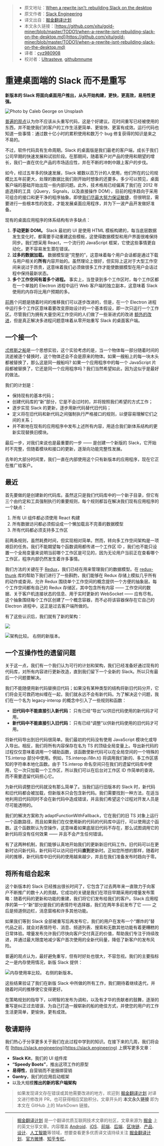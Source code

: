 > * 原文地址：[When a rewrite isn’t: rebuilding Slack on the desktop](https://slack.engineering/rebuilding-slack-on-the-desktop-308d6fe94ae4)
> * 原文作者：[Slack Engineering](https://medium.com/@SlackEng)
> * 译文出自：[掘金翻译计划](https://github.com/xitu/gold-miner)
> * 本文永久链接：[https://github.com/xitu/gold-miner/blob/master/TODO1/when-a-rewrite-isnt-rebuilding-slack-on-the-desktop.md](https://github.com/xitu/gold-miner/blob/master/TODO1/when-a-rewrite-isnt-rebuilding-slack-on-the-desktop.md)
> * 译者：[cyz980908](https://github.com/cyz980908)
> * 校对者：[Ultrasteve](https://github.com/Ultrasteve), [githubmnume](https://github.com/githubmnume)

# 重建桌面端的 Slack 而不是重写

**新版本的 Slack 将面向桌面用户推出，从头开始构建，更快，更高效，易用性更强。**

![Photo by [Caleb George](https://unsplash.com/@seemoris?utm_source=medium&utm_medium=referral) on [Unsplash](https://unsplash.com?utm_source=medium&utm_medium=referral)](https://cdn-images-1.medium.com/max/7936/0*cgkWRCMtQXti3jbA)

[普遍的观点](https://www.joelonsoftware.com/2000/04/06/things-you-should-never-do-part-i/)认为你不应该从头重写代码，这是个好建议。花时间重写已经被使用的东西，并不能使我们的客户的工作生活更简单、更愉快、更富有成效。运行代码也知道一些事情：通过数十亿小时的累积使用和数万个 bug 修复获得的知识是来之不易的。

不过，软件代码具有生命周期。Slack 的桌面版是我们最老的客户端，成长于我们公司早期的快速发展和试验阶段。在那期间，随着客户对产品的使用和期望的增长，我们一直在优化产品的市场适应性，并在不断的冲刺中跟上客户的步伐。

如今，经过五年多的快速发展，Slack 被数以百万计的人使用，他们所在的公司规模比五年前更大，处理的数据比我们刚开始时想象的还要多。多少可以预见，桌面客户端的基础开始出现一些内部问题。此外，技术格局已经偏离了我们在 2012 年底选择的工具（jQuery，Signals，以及直接操作 DOM），目前的程序趋向于采用可组合的接口和更干净的程序抽象。即使[我们尽最大努力保证敏捷](https://slack.engineering/getting-to-slack-faster-with-incremental-boot-ff063c9222e4)，但很明显，需要进行一些根本性的改变，才能发展桌面应用程序，并为下一波产品开发做好准备。

现有的桌面应用程序的体系结构有许多缺点：

1. **手动更新 DOM。** Slack 最初的 UI 是使用 HTML 模板构建的，每当底层数据发生变化时，都需要手动重建这些模板，这使得数据模型和用户界面很难保持同步。我们想采用 React，一个流行的 JavaScript 框架，它使这些事情更自动化，更不容易发生潜在错误。
2. **过多的数据加载。** 数据模型是“完整的”，这意味着每个用户会话都是通过下载与用户相关的**所有**内容开始的。虽然理论上很好，但实际上这对于大型工作空间来说过于昂贵，这意味着我们必须做很多工作才能使数据模型在用户会话过程中保持最新状态。
3. **多个工作空间有着多个进程。** 事实上，当登录到多个工作区时，每个工作区都在一个单独的 Electron 进程中运行 Web 客户端的独立副本，这意味着 Slack 使用的内存将比用户预期的多。

[前](https://slack.engineering/rebuilding-slacks-emoji-picker-in-react-bfbd8ce6fbfe)[两](https://slack.engineering/flannel-an-application-level-edge-cache-to-make-slack-scale-b8a6400e2f6b)个问题是随着时间的推移我们可以逐步改进的，但是，在一个  Electron 进程中运行多个工作区意味着要改变原始设计的一个基本假设，即一次只运行一个工作区。尽管我们为拥有大量空闲工作空间的人们做了一些渐进式的改进 [额外的改进](https://slack.engineering/reducing-slacks-memory-footprint-4480fec7e8eb)，但是真正解决多进程问题意味着从零开始重写 Slack 的桌面客户端。

## 一个接一个

[忒修斯之船](https://en.wikipedia.org/wiki/Ship_of_Theseus)是一个思想实验，这个实验考虑的是，当一个物体每一部分随着时间的流逝被逐个替换时，这个物体还会不会是原来的物体。如果一艘船上的每一块木头都被替换了，那么这是同一艘船吗? 如果一个应用程序中的每一个 JavaScript 片段都被替换了，它还是同一个应用程序吗？我们当然希望如此，因为这似乎是最好的做法。

我们的计划是：

* 保持现有的基本代码；
* 创建代码库的“新”部分，它是不会过时的，并将按照我们希望的方式工作；
* 逐步实现 Slack 的更新，逐步用新代码替代旧代码；
* 定义将在旧代码和新代码之间强制执行严格接口的规则，以便容易理解它们之间的关系；
* 并不断地在现有的应用程序中发布上述所有内容，用适合我们新体系结构的更新实现替换旧模块。

最后一步，对我们来说也是最重要的一步 —— 是创建一个新版的 Slack，它开始时不完整，但随着模块和接口的更新，逐渐向功能完整性发展。

去年的大部分时间里，我们一直在内部使用这个只有新版本的应用程序，现在它正在推广给客户。

## 最近

首先要做的是创建新的代码库。虽然这只是我们代码库中的一个新子目录，但它有三个由约定和工具强制执行的重要规则，每个规则都旨在解决我们现有应用程序的一个缺点：

1. 所有 UI 组件都必须使用 React 构建
2. 所有数据访问都必须假设成一个懒加载且不完善的数据模型
3. 所有代码都必须支持多工作区

前两条规则，虽然耗费时间，但实现相对简单。然而，转向多工作空间架构是一项艰巨的任务。我们不能期望每个函数调用都传递一个工作区 ID ，我们也不能只设置一个全局变量来说明当前哪个工作区是可见的，因为无论用户当前正在查看哪个工作区，程序内部仍然发生着许多事情。

我们方法的关键在于 [Redux](https://redux.js.org/)，我们已经在用来管理我们的数据模型。在 [redux-thunk](https://github.com/reduxjs/redux-thunk) 库的帮助下我们进行了一些斟酌，我们能够在 Redux 存储上模拟几乎所有的动作或查询，允许 Redux 围绕单个工作空间的概念提供一个方便的抽象层。每个工作空间都有自己的 Redux 存储区，其中包含所有内容 —— 工作空间的数据、关于客户机连接状态的信息、用于实时更新的 WebSocket —— 应有尽有。这个抽象围绕每个工作区创建了一个概念容器，而不必将该容器保存在它自己的 Electron 进程中，这正是过去客户端所做的。

有了这些认识后，我们就有了新的架构：

![](https://cdn-images-1.medium.com/max/2612/1*cTUr99NpvxHSZWHfdxu-Rw.png)

![**架构比较。** 右侧的新版本。](https://cdn-images-1.medium.com/max/2612/1*vzAu72QESmgToZY866HP8Q.png)

## 一个互操作性的遗留问题

关于这一点，我们有一个我们认为可行的计划和架构，我们已经准备好通过现有的代码库，对所有内容进行更新改造，直到我们留下一个全新的 Slack。所以只有最后一个问题要解决。

我们不能随便用新代码替换旧代码；如果没有某种类型的结构将新旧代码分开，它们将会无可救药地纠缠在一起，我们就永远不会有新代码。为了解决这个问题，我们在一个名为 legacy-interop 的概念中引入了一些规则和函数：

* **旧代码中不能直接引入新代码：** 只有已经“导出”以供旧代码使用的新代码才可用。
* **新代码中不能直接引入旧代码：** 只有已经“调整”以供新代码使用的旧代码才可用。

将新代码导出到旧代码很简单。我们最初的代码没有使用 JavaScript 模块化或导入导出。相反，我们将所有内容保存在名为 TS 的顶级全局变量上。导出新代码的过程仅仅意味着调用一个辅助函数，该函数使新代码可以在全局空间的一个特殊的 TS.interop 部分中使用。例如，TS.interop.i18n.t() 将调用我们新的、多工作区感知的字符串本地化函数。由于 TS.interop 命名空间只在我们的遗留代码库中使用，它一次只加载一个工作区，所以我们可以在后台对工作区 ID 作简单的查询，而不需要遗留代码担心它。

为新代码调整旧代码就没有那么简单了。当我们运行旧版本的 Slack 时，新代码和旧代码都会被加载，但新版本只会包含新代码。我们需要找到一种方法，在适当地利用旧代码同时不会在新代码中造成错误，并且我们希望这个过程对开发人员是尽可能透明的。

我们的解决方案称为 adaptFunctionWithFallback，它在我们的旧 TS 对象上运行一个函数路径，而且如果我们在仅使用新的代码的代码库中运行，可以使用这个函数。这个函数默认为空操作，这意味着如果底层旧代码不存在，那么试图调用它的新代码将没有任何效果 —— 并且不会产生任何错误。

有了这两种机制，我们能够认真地开始我们的更新新旧代码工作。旧代码可以在更新时访问新代码，新代码可以访问旧代码**直到**更新时。正如您所想的那样，随着时间的推移，新代码库中旧代码的使用越来越少，并且在我们准备发布时趋向于零。

## 将所有组合起来

这个新版本的 Slack 已经推出很长时间了，它包含了过去两年来一直致力于向客户不断推广的数十人的贡献。它成功的关键是我们在项目早期采用的增量发布策略：随着代码的更新和功能的重建，我们将它们发布给我们的客户。Slack 应用程序的第一个“新”部分是我们的表情符号选择器，我们在两年多前发布了它 —— 之后是频道侧边栏，消息窗格和许多其他功能。

如果我们等到 Slack 全部被重写后再发布它，我们的用户在发布一个“爆炸的”替代品之前，就会对表情符号、消息、频道列表、搜索和无数其他功能有着更糟糕的日常体验。增量发布允许我们尽快向客户交付真正的价值，帮助我们专注于持续改进，并通过最大限度地减少客户首次使用的全新代码量，降低了新客户的发布风险。

普遍的观点认为，最好避免重写，但有时好处也很大，不容忽视。我们的主要指标之一是内存使用情况，新版 Slack 提供：

![**内存使用率比较。** 右侧的新版本。](https://cdn-images-1.medium.com/max/5544/1*d_U8PJR0MA5q8CYddSc18A.png)

这些结果验证了我们在新版 Slack 中所做的所有工作，我们期待着继续迭代，并随着时间的推移使它变得更好。

在策略规划的指导下，以明智的发布为调和，以及有才华的贡献者的鼓舞，逐渐的重写是纠正过去错误、为自己打造一艘崭新的船的绝佳方式，并使您的用户的工作生活更简单，更愉快，更有成效。

## 敬请期待

我们热心于分享更多关于我们在此过程中学到的知识。在接下来的几周，我们将会在 [https://slack.engineering](https://slack.engineering) 上撰写更多文章：

* **Slack Kit**，我们的 UI 组件库
* **“Speedy Boots”**，推出这项工作的原型
* **易得性**，自营销而不是捆绑营销
* **Gantry**，我们的应用启动框架
* 以及大规模**推出的新的客户端架构**

> 如果发现译文存在错误或其他需要改进的地方，欢迎到 [掘金翻译计划](https://github.com/xitu/gold-miner) 对译文进行修改并 PR，也可获得相应奖励积分。文章开头的 **本文永久链接** 即为本文在 GitHub 上的 MarkDown 链接。

---

> [掘金翻译计划](https://github.com/xitu/gold-miner) 是一个翻译优质互联网技术文章的社区，文章来源为 [掘金](https://juejin.im) 上的英文分享文章。内容覆盖 [Android](https://github.com/xitu/gold-miner#android)、[iOS](https://github.com/xitu/gold-miner#ios)、[前端](https://github.com/xitu/gold-miner#前端)、[后端](https://github.com/xitu/gold-miner#后端)、[区块链](https://github.com/xitu/gold-miner#区块链)、[产品](https://github.com/xitu/gold-miner#产品)、[设计](https://github.com/xitu/gold-miner#设计)、[人工智能](https://github.com/xitu/gold-miner#人工智能)等领域，想要查看更多优质译文请持续关注 [掘金翻译计划](https://github.com/xitu/gold-miner)、[官方微博](http://weibo.com/juejinfanyi)、[知乎专栏](https://zhuanlan.zhihu.com/juejinfanyi)。
